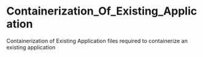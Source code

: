 # Containerization_Of_Existing_Application
Containerization of Existing Application
files required to containerize an existing application
